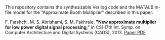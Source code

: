 This repository contains the synthesizable Verilog code and the MATALB m-file model for the "Approximate Booth Multiplier" described in this paper:

F. Farshchi, M. S. Abrishami, S. M. Fakhraie, **"New approximate multiplier for low power digital signal processing,"** in CSI 17th Int. Symp. on Computer Architecture and Digital Systems (CADS), 2013. [Paper PDF](http://www.ittc.ku.edu/~farshchi/papers/approximate-booth-multiplier-cads2013.pdf)
